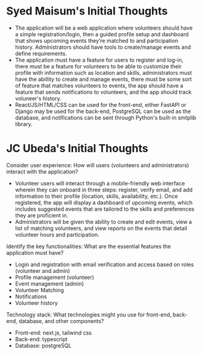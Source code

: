# Syed Maisum's Initial Thoughts

- The application will be a web application where volunteers should have a simple registration/login, then a guided profile setup and dashboard that shows upcoming events they’re matched to and participation history. Administrators should have tools to create/manage events and define requirements.
- The application must have a feature for users to register and log-in, there must be a feature for volunteers to be able to customize their profile with information such as location and skills, administrators must have the abillity to create and manage events, there must be some sort of feature that matches volunteers to events, the app should have a feature that sends notifications to volunteers, and the app should track voluneer's history.
- React/JS/HTML/CSS can be used for the front-end, either FastAPI or Django may be used for the back-end, PostgreSQL can be used as the database, and notifications can be sent through Python's built-in smtplib library.

# JC Ubeda's Initial Thoughts
Consider user experience: How will users (volunteers and administrators) interact with the application?
- Volunteer users will interact through a mobile-friendly web interface wherein they can onboard in three steps: register, verify email, and add information to their profile (location, skills, availability, etc.). Once registered, the app will display a dashboard of upcoming events, which includes suggested events that are tailored to the skills and preferences they are proficient in.
- Administrators will be given the ability to create and edit events, view a list of matching volunteers, and view reports on the events that detail volunteer hours and participation.

Identify the key functionalities: What are the essential features the application must have?
- Login and registration with email verification and access based on roles (volunteer and admin)
- Profile management (volunteer)
- Event management (admin)
- Volunteer Matching
- Notifications
- Volunteer history
  
Technology stack: What technologies might you use for front-end, back-end, database, and other components?
- Front-end: next.js, tailwind css
- Back-end: typescript
- Database: postgreSQL
